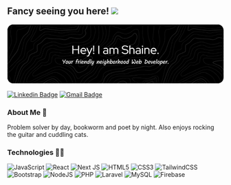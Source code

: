 ## Fancy seeing you here! <img src="https://raw.githubusercontent.com/aemmadi/aemmadi/master/wave.gif" width="30">
![Header](./github-header-image.png)

[![Linkedin Badge](https://img.shields.io/badge/-jshainesantos-blue?style=flat-square&logo=Linkedin&logoColor=white&link=https://www.linkedin.com/in/jshainesantos/)](https://www.linkedin.com/in/jshainesantos/)
[![Gmail Badge](https://img.shields.io/badge/-jessicashainesantos@gmail.com-c14438?style=flat-square&logo=Gmail&logoColor=white&link=mailto:jessicashainesantos@gmail.com)](mailto:jessicashainesantos@gmail.com)

### About Me 🤔
Problem solver by day, bookworm and poet by night. Also enjoys rocking the guitar and cuddling cats.

### Technologies 👩‍💻

![JavaScript](https://img.shields.io/badge/javascript-%23323330.svg?style=for-the-badge&logo=javascript&logoColor=%23F7DF1E) ![React](https://img.shields.io/badge/react-%2320232a.svg?style=for-the-badge&logo=react&logoColor=%2361DAFB) ![Next JS](https://img.shields.io/badge/Next-black?style=for-the-badge&logo=next.js&logoColor=white) ![HTML5](https://img.shields.io/badge/html5-%23E34F26.svg?style=for-the-badge&logo=html5&logoColor=white) ![CSS3](https://img.shields.io/badge/css3-%231572B6.svg?style=for-the-badge&logo=css3&logoColor=white) ![TailwindCSS](https://img.shields.io/badge/tailwindcss-%2338B2AC.svg?style=for-the-badge&logo=tailwind-css&logoColor=white) ![Bootstrap](https://img.shields.io/badge/bootstrap-%238511FA.svg?style=for-the-badge&logo=bootstrap&logoColor=white) ![NodeJS](https://img.shields.io/badge/node.js-6DA55F?style=for-the-badge&logo=node.js&logoColor=white) ![PHP](https://img.shields.io/badge/php-%23777BB4.svg?style=for-the-badge&logo=php&logoColor=white) ![Laravel](https://img.shields.io/badge/laravel-%23FF2D20.svg?style=for-the-badge&logo=laravel&logoColor=white) ![MySQL](https://img.shields.io/badge/mysql-4479A1.svg?style=for-the-badge&logo=mysql&logoColor=white) ![Firebase](https://img.shields.io/badge/firebase-%23039BE5.svg?style=for-the-badge&logo=firebase)








